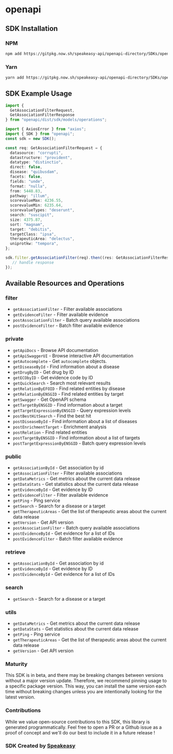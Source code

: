 # openapi

<!-- Start SDK Installation -->
## SDK Installation

### NPM

```bash
npm add https://gitpkg.now.sh/speakeasy-api/openapi-directory/SDKs/opentargets.io/19.02.1/typescript
```

### Yarn

```bash
yarn add https://gitpkg.now.sh/speakeasy-api/openapi-directory/SDKs/opentargets.io/19.02.1/typescript
```
<!-- End SDK Installation -->

## SDK Example Usage
<!-- Start SDK Example Usage -->
```typescript
import {
  GetAssociationFilterRequest,
  GetAssociationFilterResponse
} from "openapi/dist/sdk/models/operations";

import { AxiosError } from "axios";
import { SDK } from "openapi";
const sdk = new SDK();

const req: GetAssociationFilterRequest = {
  datasource: "corrupti",
  datastructure: "provident",
  datatype: "distinctio",
  direct: false,
  disease: "quibusdam",
  facets: false,
  fields: "unde",
  format: "nulla",
  from: 5448.83,
  pathway: "illum",
  scorevalueMax: 4236.55,
  scorevalueMin: 6235.64,
  scorevalueTypes: "deserunt",
  search: "suscipit",
  size: 4375.87,
  sort: "magnam",
  target: "debitis",
  targetClass: "ipsa",
  therapeuticArea: "delectus",
  uniprotkw: "tempora",
};

sdk.filter.getAssociationFilter(req).then((res: GetAssociationFilterResponse | AxiosError) => {
   // handle response
});
```
<!-- End SDK Example Usage -->

<!-- Start SDK Available Operations -->
## Available Resources and Operations


### filter

* `getAssociationFilter` - Filter available associations
* `getEvidenceFilter` - Filter available evidence
* `postAssociationFilter` - Batch query available associations
* `postEvidenceFilter` - Batch filter available evidence

### private

* `getApiDocs` - Browse API documentation
* `getApiSwaggerUI` - Browse interactive API documentation
* `getAutocomplete` - Get `autocomplete` objects.
* `getDiseaseById` - Find information about a disease
* `getDrugByID` - Get drug by ID
* `getECObyID` - Get evidence code by ID
* `getQuickSearch` - Search most relevant results
* `getRelationByEFOID` - Find related entities by disease
* `getRelationByENSGID` - Find related entities by target
* `getSwagger` - Get OpenAPI schema
* `getTargetByENSGID` - Find information about a target
* `getTargetExpressionByENSGID` - Query expression levels
* `postBestHitSearch` - Find the best hit
* `postDiseaseById` - Find information about a list of diseases
* `postEnrichmentTarget` - Enrichment analysis
* `postRelation` - Find related entities
* `postTargetByENSGID` - Find information about a list of targets
* `postTargetExpressionByENSGID` - Batch query expression levels

### public

* `getAssociationById` - Get association by id
* `getAssociationFilter` - Filter available associations
* `getDataMetrics` - Get metrics about the current data release
* `getDataStats` - Get statistics about the current data release
* `getEvidenceById` - Get evidence by ID
* `getEvidenceFilter` - Filter available evidence
* `getPing` - Ping service
* `getSearch` - Search for a disease or a target
* `getTherapeuticAreas` - Get the list of therapeutic areas about the current data release
* `getVersion` - Get API version
* `postAssociationFilter` - Batch query available associations
* `postEvidenceById` - Get evidence for a list of IDs
* `postEvidenceFilter` - Batch filter available evidence

### retrieve

* `getAssociationById` - Get association by id
* `getEvidenceById` - Get evidence by ID
* `postEvidenceById` - Get evidence for a list of IDs

### search

* `getSearch` - Search for a disease or a target

### utils

* `getDataMetrics` - Get metrics about the current data release
* `getDataStats` - Get statistics about the current data release
* `getPing` - Ping service
* `getTherapeuticAreas` - Get the list of therapeutic areas about the current data release
* `getVersion` - Get API version
<!-- End SDK Available Operations -->

### Maturity

This SDK is in beta, and there may be breaking changes between versions without a major version update. Therefore, we recommend pinning usage
to a specific package version. This way, you can install the same version each time without breaking changes unless you are intentionally
looking for the latest version.

### Contributions

While we value open-source contributions to this SDK, this library is generated programmatically.
Feel free to open a PR or a Github issue as a proof of concept and we'll do our best to include it in a future release !

### SDK Created by [Speakeasy](https://docs.speakeasyapi.dev/docs/using-speakeasy/client-sdks)

